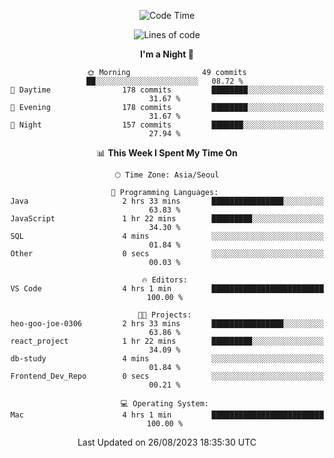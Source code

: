 <div align=center>
 
<!--START_SECTION:waka-->
![Code Time](http://img.shields.io/badge/Code%20Time-271%20hrs%2020%20mins-blue)

![Lines of code](https://img.shields.io/badge/From%20Hello%20World%20I%27ve%20Written-3.0%20million%20lines%20of%20code-blue)

**I'm a Night 🦉** 

```text
🌞 Morning                49 commits          ██░░░░░░░░░░░░░░░░░░░░░░░   08.72 % 
🌆 Daytime                178 commits         ████████░░░░░░░░░░░░░░░░░   31.67 % 
🌃 Evening                178 commits         ████████░░░░░░░░░░░░░░░░░   31.67 % 
🌙 Night                  157 commits         ███████░░░░░░░░░░░░░░░░░░   27.94 % 
```


📊 **This Week I Spent My Time On** 

```text
🕑︎ Time Zone: Asia/Seoul

💬 Programming Languages: 
Java                     2 hrs 33 mins       ████████████████░░░░░░░░░   63.83 % 
JavaScript               1 hr 22 mins        █████████░░░░░░░░░░░░░░░░   34.30 % 
SQL                      4 mins              ░░░░░░░░░░░░░░░░░░░░░░░░░   01.84 % 
Other                    0 secs              ░░░░░░░░░░░░░░░░░░░░░░░░░   00.03 % 

🔥 Editors: 
VS Code                  4 hrs 1 min         █████████████████████████   100.00 % 

🐱‍💻 Projects: 
heo-goo-joe-0306         2 hrs 33 mins       ████████████████░░░░░░░░░   63.86 % 
react_project            1 hr 22 mins        █████████░░░░░░░░░░░░░░░░   34.09 % 
db-study                 4 mins              ░░░░░░░░░░░░░░░░░░░░░░░░░   01.84 % 
Frontend_Dev_Repo        0 secs              ░░░░░░░░░░░░░░░░░░░░░░░░░   00.21 % 

💻 Operating System: 
Mac                      4 hrs 1 min         █████████████████████████   100.00 % 
```


 Last Updated on 26/08/2023 18:35:30 UTC
<!--END_SECTION:waka-->
 </div>

